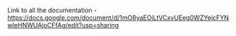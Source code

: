Link to all the documentation - 
https://docs.google.com/document/d/1mO8yaEOiLtVCxvUEeg0WZYejcFYNwleHNWUAjoCFfAg/edit?usp=sharing
